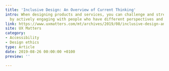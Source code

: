 ```yaml
---
title: 'Inclusive Design: An Overview of Current Thinking'
intro: When designing products and services, you can challenge and stretch your thinking
  by actively engaging with people who have different perspectives and abilities.
link: https://www.uxmatters.com/mt/archives/2019/08/inclusive-design-an-overview-of-current-thinking.php
site: UX Matters
category:
- Accessibility
- Design ethics
type: Article
date: 2019-08-26 00:00:00 +0100
preview: ''

---
```

